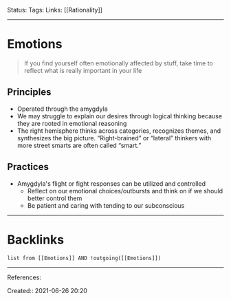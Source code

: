 Status:
Tags: 
Links: [[Rationality]]
___
# Emotions
> If you find yourself often emotionally affected by stuff, take time to reflect what is really important in your life
## Principles
- Operated through the amygdyla
- We may struggle to explain our desires through logical thinking because they are rooted in emotional reasoning
- The right hemisphere thinks across categories, recognizes themes, and synthesizes the big picture. “Right-brained” or “lateral” thinkers with more street smarts are often called “smart.”
## Practices
- Amygdyla's flight or fight responses can be utilized and controlled
	- Reflect on our emotional choices/outbursts and think on if we should better control them
	- Be patient and caring with tending to our subconscious
___
# Backlinks
```dataview
list from [[Emotions]] AND !outgoing([[Emotions]])
```
___
References:

Created:: 2021-06-26 20:20